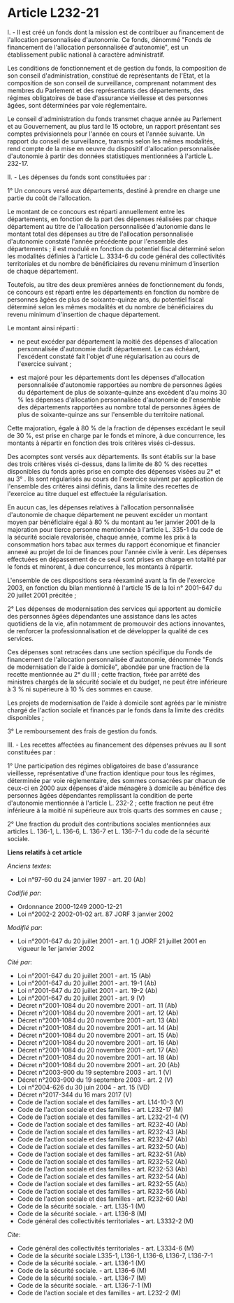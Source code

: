 # Article L232-21

I. - Il est créé un fonds dont la mission est de contribuer au financement de l'allocation personnalisée d'autonomie. Ce
fonds, dénommé "Fonds de financement de l'allocation personnalisée d'autonomie", est un établissement public national à
caractère administratif.

Les conditions de fonctionnement et de gestion du fonds, la composition de son conseil d'administration, constitué de
représentants de l'Etat, et la composition de son conseil de surveillance, comprenant notamment des membres du Parlement et
des représentants des départements, des régimes obligatoires de base d'assurance vieillesse et des personnes âgées, sont
déterminées par voie réglementaire.

Le conseil d'administration du fonds transmet chaque année au Parlement et au Gouvernement, au plus tard le 15 octobre, un
rapport présentant ses comptes prévisionnels pour l'année en cours et l'année suivante. Un rapport du conseil de
surveillance, transmis selon les mêmes modalités, rend compte de la mise en oeuvre du dispositif d'allocation personnalisée
d'autonomie à partir des données statistiques mentionnées à l'article L. 232-17.

II. - Les dépenses du fonds sont constituées par :

1° Un concours versé aux départements, destiné à prendre en charge une partie du coût de l'allocation.

Le montant de ce concours est réparti annuellement entre les départements, en fonction de la part des dépenses réalisées par
chaque département au titre de l'allocation personnalisée d'autonomie dans le montant total des dépenses au titre de
l'allocation personnalisée d'autonomie constaté l'année précédente pour l'ensemble des départements ; il est modulé en
fonction du potentiel fiscal déterminé selon les modalités définies à l'article L. 3334-6 du code général des collectivités
territoriales et du nombre de bénéficiaires du revenu minimum d'insertion de chaque département.

Toutefois, au titre des deux premières années de fonctionnement du fonds, ce concours est réparti entre les départements en
fonction du nombre de personnes âgées de plus de soixante-quinze ans, du potentiel fiscal déterminé selon les mêmes modalités
et du nombre de bénéficiaires du revenu minimum d'insertion de chaque département.

Le montant ainsi réparti :

- ne peut excéder par département la moitié des dépenses d'allocation personnalisée d'autonomie dudit département. Le cas
échéant, l'excédent constaté fait l'objet d'une régularisation au cours de l'exercice suivant ;

- est majoré pour les départements dont les dépenses d'allocation personnalisée d'autonomie rapportées au nombre de personnes
âgées du département de plus de soixante-quinze ans excèdent d'au moins 30 % les dépenses d'allocation personnalisée
d'autonomie de l'ensemble des départements rapportées au nombre total de personnes âgées de plus de soixante-quinze ans sur
l'ensemble du territoire national.

Cette majoration, égale à 80 % de la fraction de dépenses excédant le seuil de 30 %, est prise en charge par le fonds et
minore, à due concurrence, les montants à répartir en fonction des trois critères visés ci-dessus.

Des acomptes sont versés aux départements. Ils sont établis sur la base des trois critères visés ci-dessus, dans la limite de
80 % des recettes disponibles du fonds après prise en compte des dépenses visées au 2° et au 3° . Ils sont régularisés au
cours de l'exercice suivant par application de l'ensemble des critères ainsi définis, dans la limite des recettes de
l'exercice au titre duquel est effectuée la régularisation.

En aucun cas, les dépenses relatives à l'allocation personnalisée d'autonomie de chaque département ne peuvent excéder un
montant moyen par bénéficiaire égal à 80 % du montant au 1er janvier 2001 de la majoration pour tierce personne mentionnée à
l'article L. 335-1 du code de la sécurité sociale revalorisée, chaque année, comme les prix à la consommation hors tabac aux
termes du rapport économique et financier annexé au projet de loi de finances pour l'année civile à venir. Les dépenses
effectuées en dépassement de ce seuil sont prises en charge en totalité par le fonds et minorent, à due concurrence, les
montants à répartir.

L'ensemble de ces dispositions sera réexaminé avant la fin de l'exercice 2003, en fonction du bilan mentionné à l'article 15
de la loi n° 2001-647 du 20 juillet 2001 précitée ;

2° Les dépenses de modernisation des services qui apportent au domicile des personnes âgées dépendantes une assistance dans
les actes quotidiens de la vie, afin notamment de promouvoir des actions innovantes, de renforcer la professionnalisation et
de développer la qualité de ces services.

Ces dépenses sont retracées dans une section spécifique du Fonds de financement de l'allocation personnalisée d'autonomie,
dénommée "Fonds de modernisation de l'aide à domicile", abondée par une fraction de la recette mentionnée au 2° du III ;
cette fraction, fixée par arrêté des ministres chargés de la sécurité sociale et du budget, ne peut être inférieure à 3 % ni
supérieure à 10 % des sommes en cause.

Les projets de modernisation de l'aide à domicile sont agréés par le ministre chargé de l'action sociale et financés par le
fonds dans la limite des crédits disponibles ;

3° Le remboursement des frais de gestion du fonds.

III. - Les recettes affectées au financement des dépenses prévues au II sont constituées par :

1° Une participation des régimes obligatoires de base d'assurance vieillesse, représentative d'une fraction identique pour
tous les régimes, déterminée par voie réglementaire, des sommes consacrées par chacun de ceux-ci en 2000 aux dépenses d'aide
ménagère à domicile au bénéfice des personnes âgées dépendantes remplissant la condition de perte d'autonomie mentionnée à
l'article L. 232-2 ; cette fraction ne peut être inférieure à la moitié ni supérieure aux trois quarts des sommes en cause ;

2° Une fraction du produit des contributions sociales mentionnées aux articles L. 136-1, L. 136-6, L. 136-7 et L. 136-7-1 du
code de la sécurité sociale.

**Liens relatifs à cet article**

_Anciens textes_:

  - Loi n°97-60 du 24 janvier 1997 - art. 20 (Ab)

_Codifié par_:

  - Ordonnance 2000-1249 2000-12-21
  - Loi n°2002-2 2002-01-02 art. 87 JORF 3 janvier 2002

_Modifié par_:

  - Loi n°2001-647 du 20 juillet 2001 - art. 1 () JORF 21 juillet 2001 en vigueur le 1er janvier 2002

_Cité par_:

  - Loi n°2001-647 du 20 juillet 2001 - art. 15 (Ab)
  - Loi n°2001-647 du 20 juillet 2001 - art. 19-1 (Ab)
  - Loi n°2001-647 du 20 juillet 2001 - art. 19-2 (Ab)
  - Loi n°2001-647 du 20 juillet 2001 - art. 9 (V)
  - Décret n°2001-1084 du 20 novembre 2001 - art. 11 (Ab)
  - Décret n°2001-1084 du 20 novembre 2001 - art. 12 (Ab)
  - Décret n°2001-1084 du 20 novembre 2001 - art. 13 (Ab)
  - Décret n°2001-1084 du 20 novembre 2001 - art. 14 (Ab)
  - Décret n°2001-1084 du 20 novembre 2001 - art. 15 (Ab)
  - Décret n°2001-1084 du 20 novembre 2001 - art. 16 (Ab)
  - Décret n°2001-1084 du 20 novembre 2001 - art. 17 (Ab)
  - Décret n°2001-1084 du 20 novembre 2001 - art. 18 (Ab)
  - Décret n°2001-1084 du 20 novembre 2001 - art. 20 (Ab)
  - Décret n°2003-900 du 19 septembre 2003 - art. 1 (V)
  - Décret n°2003-900 du 19 septembre 2003 - art. 2 (V)
  - Loi n°2004-626 du 30 juin 2004 - art. 15 (VD)
  - Décret n°2017-344 du 16 mars 2017 (V)
  - Code de l'action sociale et des familles - art. L14-10-3 (V)
  - Code de l'action sociale et des familles - art. L232-17 (M)
  - Code de l'action sociale et des familles - art. L232-21-4 (V)
  - Code de l'action sociale et des familles - art. R232-40 (Ab)
  - Code de l'action sociale et des familles - art. R232-43 (Ab)
  - Code de l'action sociale et des familles - art. R232-47 (Ab)
  - Code de l'action sociale et des familles - art. R232-50 (Ab)
  - Code de l'action sociale et des familles - art. R232-51 (Ab)
  - Code de l'action sociale et des familles - art. R232-52 (Ab)
  - Code de l'action sociale et des familles - art. R232-53 (Ab)
  - Code de l'action sociale et des familles - art. R232-54 (Ab)
  - Code de l'action sociale et des familles - art. R232-55 (Ab)
  - Code de l'action sociale et des familles - art. R232-56 (Ab)
  - Code de l'action sociale et des familles - art. R232-60 (Ab)
  - Code de la sécurité sociale. - art. L135-1 (M)
  - Code de la sécurité sociale. - art. L136-8 (M)
  - Code général des collectivités territoriales - art. L3332-2 (M)

_Cite_:

  - Code général des collectivités territoriales - art. L3334-6 (M)
  - Code de la sécurité sociale L335-1, L136-1, L136-6, L136-7, L136-7-1
  - Code de la sécurité sociale. - art. L136-1 (M)
  - Code de la sécurité sociale. - art. L136-6 (M)
  - Code de la sécurité sociale. - art. L136-7 (M)
  - Code de la sécurité sociale. - art. L136-7-1 (M)
  - Code de l'action sociale et des familles - art. L232-2 (M)
